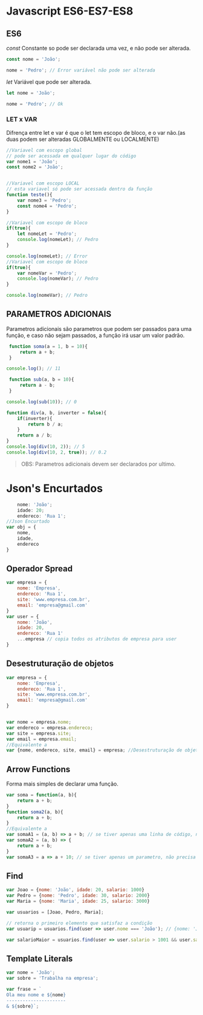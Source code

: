 # Javascript ES6-ES7-ES8

## ES6
*const*
Constante so pode ser declarada uma vez, e não pode ser alterada.
```javascript
const nome = 'João';

nome = 'Pedro'; // Error variável não pode ser alterada
```

*let*
Variável que pode ser alterada.
```javascript
let nome = 'João';

nome = 'Pedro'; // Ok
```

### LET x VAR
Difrença entre let e var é que o let tem escopo de bloco, e o var não.(as duas podem ser alteradas GLOBALMENTE ou LOCALMENTE)
```javascript
//Variavel com escopo global
// pode ser acessada em qualquer lugar do código
var nome1 = 'João'; 
const nome2 = 'João';


//Variavel com escopo LOCAL
// esta variavel só pode ser acessada dentro da função
function teste(){
    var nome3 = 'Pedro';
    const nome4 = 'Pedro';
}

//Variavel com escopo de bloco
if(true){
    let nomeLet = 'Pedro';
    console.log(nomeLet); // Pedro
}

console.log(nomeLet); // Error
//Variavel com escopo de bloco
if(true){
    var nomeVar = 'Pedro';
    console.log(nomeVar); // Pedro
}

console.log(nomeVar); // Pedro
```

## PARAMETROS ADICIONAIS
Parametros adicionais são parametros que podem ser passados para uma função, e caso não sejam passados, a função irá usar um valor padrão.
```javascript
 function soma(a = 1, b = 10){
     return a + b;
 }

console.log(); // 11

 function sub(a, b = 10){
     return a - b;
 }

console.log(sub(10)); // 0

function div(a, b, inverter = false){
    if(inverter){
        return b / a;
    }
    return a / b;
}
console.log(div(10, 2)); // 5
console.log(div(10, 2, true)); // 0.2
```
> OBS: Parametros adicionais devem ser declarados por ultimo.

# Json's Encurtados
```javascript
    nome: 'João';
    idade: 20;
    endereco: 'Rua 1';
//Json Encurtado
var obj = {
    nome,
    idade,
    endereco
}
```

## Operador Spread 
```javascript
var empresa = {
    nome: 'Empresa',
    endereco: 'Rua 1',
    site: 'www.empresa.com.br',
    email: 'empresa@gmail.com'
}
var user = {
    nome: 'João',
    idade: 20,
    endereco: 'Rua 1'
    ...empresa // copia todos os atributos de empresa para user
}
```
## Desestruturação de objetos
```javascript
var empresa = {
    nome: 'Empresa',
    endereco: 'Rua 1',
    site: 'www.empresa.com.br',
    email: 'empresa@gmail.com'
}


var nome = empresa.nome;
var endereco = empresa.endereco;
var site = empresa.site;
var email = empresa.email;
//Equivalente a
var {nome, endereco, site, email} = empresa; //Desestruturação de objetos
```

## Arrow Functions
Forma mais simples de declarar uma função.
```javascript
var soma = function(a, b){
    return a + b;
}
function soma2(a, b){
    return a + b;
}
//Equivalente a
var somaA1 = (a, b) => a + b; // se tiver apenas uma linha de código, não precisa de chaves // return é implicito
var somaA2 = (a, b) => {
    return a + b;
}
var somaA3 = a => a + 10; // se tiver apenas um parametro, não precisa de parenteses // return é implicito
```

## Find
```javascript
var Joao = {nome: 'João', idade: 20, salario: 1000}
var Pedro = {nome: 'Pedro', idade: 30, salario: 2000}
var Maria = {nome: 'Maria', idade: 25, salario: 3000}

var usuarios = [Joao, Pedro, Maria];

// retorna o primeiro elemento que satisfaz a condição
var usuarip = usuarios.find(user => user.nome === 'João'); // {nome: 'João', idade: 20} 

var salarioMaior = usuarios.find(user => user.salario > 1001 && user.salario < 5000); // {nome: 'Pedro', idade: 30, salario: 2000}
```
## Template Literals
```javascript
var nome = 'João';
var sobre = 'Trabalha na empresa';

var frase = `
Ola meu nome e ${nome} 
----------------------
& ${sobre}`;
```